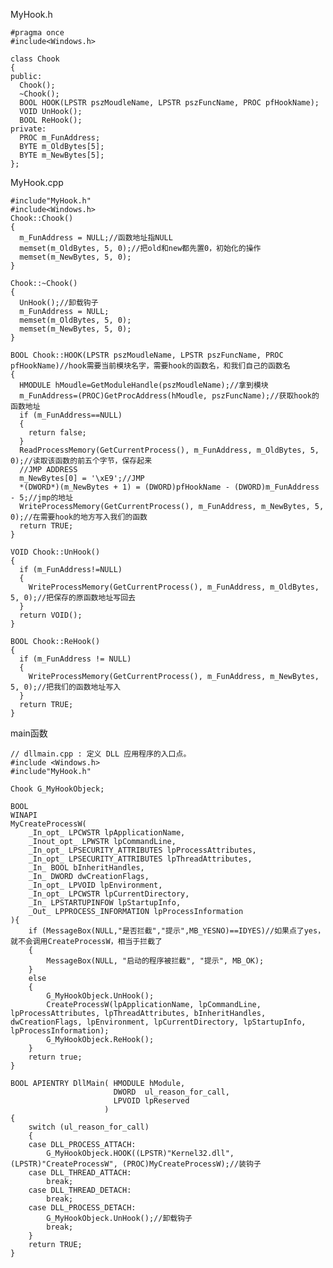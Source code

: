 MyHook.h

    #pragma once
    #include<Windows.h>

    class Chook
    {
    public:
      Chook();
      ~Chook();
      BOOL HOOK(LPSTR pszMoudleName, LPSTR pszFuncName, PROC pfHookName);
      VOID UnHook();
      BOOL ReHook();
    private:
      PROC m_FunAddress;
      BYTE m_OldBytes[5];
      BYTE m_NewBytes[5];
    };


MyHook.cpp

    #include"MyHook.h"
    #include<Windows.h>
    Chook::Chook()
    {
      m_FunAddress = NULL;//函数地址指NULL
      memset(m_OldBytes, 5, 0);//把old和new都先置0，初始化的操作
      memset(m_NewBytes, 5, 0);
    }

    Chook::~Chook()
    {
      UnHook();//卸载钩子
      m_FunAddress = NULL;
      memset(m_OldBytes, 5, 0);
      memset(m_NewBytes, 5, 0);
    }

    BOOL Chook::HOOK(LPSTR pszMoudleName, LPSTR pszFuncName, PROC pfHookName)//hook需要当前模块名字，需要hook的函数名，和我们自己的函数名
    {
      HMODULE hMoudle=GetModuleHandle(pszMoudleName);//拿到模块
      m_FunAddress=(PROC)GetProcAddress(hMoudle, pszFuncName);//获取hook的函数地址
      if (m_FunAddress==NULL)
      {
        return false;
      }
      ReadProcessMemory(GetCurrentProcess(), m_FunAddress, m_OldBytes, 5, 0);//读取该函数的前五个字节，保存起来
      //JMP ADDRESS	
      m_NewBytes[0] = '\xE9';//JMP
      *(DWORD*)(m_NewBytes + 1) = (DWORD)pfHookName - (DWORD)m_FunAddress - 5;//jmp的地址
      WriteProcessMemory(GetCurrentProcess(), m_FunAddress, m_NewBytes, 5, 0);//在需要hook的地方写入我们的函数
      return TRUE;
    }

    VOID Chook::UnHook()
    {
      if (m_FunAddress!=NULL)
      {
        WriteProcessMemory(GetCurrentProcess(), m_FunAddress, m_OldBytes, 5, 0);//把保存的原函数地址写回去
      }
      return VOID();
    }

    BOOL Chook::ReHook()
    {
      if (m_FunAddress != NULL)
      {
        WriteProcessMemory(GetCurrentProcess(), m_FunAddress, m_NewBytes, 5, 0);//把我们的函数地址写入
      }
      return TRUE;
    }


main函数

    // dllmain.cpp : 定义 DLL 应用程序的入口点。
    #include <Windows.h>
    #include"MyHook.h"

    Chook G_MyHookObjeck;

    BOOL
    WINAPI
    MyCreateProcessW(
        _In_opt_ LPCWSTR lpApplicationName,
        _Inout_opt_ LPWSTR lpCommandLine,
        _In_opt_ LPSECURITY_ATTRIBUTES lpProcessAttributes,
        _In_opt_ LPSECURITY_ATTRIBUTES lpThreadAttributes,
        _In_ BOOL bInheritHandles,
        _In_ DWORD dwCreationFlags,
        _In_opt_ LPVOID lpEnvironment,
        _In_opt_ LPCWSTR lpCurrentDirectory,
        _In_ LPSTARTUPINFOW lpStartupInfo,
        _Out_ LPPROCESS_INFORMATION lpProcessInformation
    ){
        if (MessageBox(NULL,"是否拦截","提示",MB_YESNO)==IDYES)//如果点了yes，就不会调用CreateProcessW，相当于拦截了
        {
            MessageBox(NULL, "启动的程序被拦截", "提示", MB_OK);
        }
        else
        {
            G_MyHookObjeck.UnHook();
            CreateProcessW(lpApplicationName, lpCommandLine, lpProcessAttributes, lpThreadAttributes, bInheritHandles, dwCreationFlags, lpEnvironment, lpCurrentDirectory, lpStartupInfo, lpProcessInformation);
            G_MyHookObjeck.ReHook();
        }
        return true;
    }

    BOOL APIENTRY DllMain( HMODULE hModule,
                           DWORD  ul_reason_for_call,
                           LPVOID lpReserved
                         )
    {
        switch (ul_reason_for_call)
        {
        case DLL_PROCESS_ATTACH:
            G_MyHookObjeck.HOOK((LPSTR)"Kernel32.dll", (LPSTR)"CreateProcessW", (PROC)MyCreateProcessW);//装钩子
        case DLL_THREAD_ATTACH:
            break;
        case DLL_THREAD_DETACH:
            break;
        case DLL_PROCESS_DETACH:
            G_MyHookObjeck.UnHook();//卸载钩子
            break;
        }
        return TRUE;
    }


